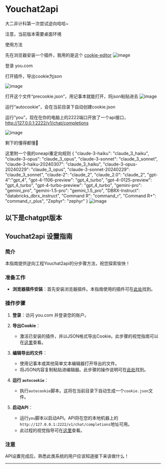 # Youchat2api
大二非计科第一次尝试逆向哈哈~

注意，当前版本需要桌面环境

使用方法

先在浏览器安装一个插件，我用的是这个 [cookie-editor](https://microsoftedge.microsoft.com/addons/detail/cookieeditor/neaplmfkghagebokkhpjpoebhdledlfi?hl=zh-CN)
![image](https://github.com/leezhuuu/Youchat2api/assets/69389053/afbf1f99-3ab1-4946-86c7-9d6778b15c48)

登录 you.com

打开插件，导出cookie为json

![image](https://github.com/leezhuuu/Youchat2api/assets/69389053/94e743af-18a6-42b0-8a32-cd83fd9564bf)

打开这个文件“precookie.json”，用记事本就能打开，将json粘贴进去
![image](https://github.com/leezhuuu/Youchat2api/assets/69389053/ab3ee97b-9632-408d-87ee-df287c5d8136)

运行“autocookie”，会在当前目录下自动创建cookie.json

运行“you”，现在在你的电脑上的2222端口开放了一个api接口，http://127.0.0.1:2222/v1/chat/completions

![image](https://github.com/leezhuuu/Youchat2api/assets/69389053/bf43bff4-18ae-4696-82cc-e23d245064d6)

剩下的懂得都懂🤭


这里附一个我的oneapi重定向规则
{
  "claude-3-haiku": "claude_3_haiku",
  "claude-3-opus": "claude_3_opus",
  "claude-3-sonnet": "claude_3_sonnet",
  "claude-3-haiku-20240307": "claude_3_haiku",
  "claude-3-opus-20240229": "claude_3_opus",
  "claude-3-sonnet-20240229": "claude_3_sonnet",
  "claude-2": "claude_2",
  "claude_2.0": "claude_2",
  "gpt-4":"gpt_4",
  "gpt-4-1106-preview": "gpt_4_turbo",
  "gpt-4-0125-preview": "gpt_4_turbo",
  "gpt-4-turbo-preview": "gpt_4_turbo",
  "gemini-pro": "gemini_pro",
  "gemini-1.5-pro": "gemini_1.5_pro",
  "DBRX-Instruct": "databricks_dbrx_instruct",
  "Command R": "command_r",
  "Command R+": "command_r_plus",
  "Zephyr": "zephyr"
}
![image](https://github.com/leezhuuu/Youchat2api/assets/69389053/78e96c05-1511-4be7-8b02-1d2d47e53522)




以下是chatgpt版本
---

## Youchat2api 设置指南

### 简介
本指南提供逆向工程Youchat2api的分步骤方法，祝您探索愉快！

### 准备工作
- **浏览器插件安装**：首先安装浏览器插件。本指南使用的插件可在[此处](https://github.com/leezhuuu/Youchat2api/assets/69389053/afbf1f99-3ab1-4946-86c7-9d6778b15c48)找到。

### 操作步骤

1. **登录**：访问 you.com 并登录您的账户。

2. **导出Cookie**：
   - 激活已安装的插件，并以JSON格式导出Cookie。此步骤的视觉指南可以在[这里](https://github.com/leezhuuu/Youchat2api/assets/69389053/94e743af-18a6-42b0-8a32-cd83fd9564bf)查看。

3. **编辑导出的文件**：
   - 使用记事本或其他简单文本编辑器打开导出的文件。
   - 将JSON内容复制粘贴进编辑器。此步骤的操作说明可在[此处](https://github.com/leezhuuu/Youchat2api/assets/69389053/ab3ee97b-9632-408d-87ee-df287c5d8136)找到。

4. **运行 `autocookie`**：
   - 执行`autocookie`脚本。这将在当前目录下自动生成一个`cookie.json`文件。

5. **启动API**：
   - 运行`you`脚本以启动API。API将在您的本地机器上的`http://127.0.0.1:2222/v1/chat/completions`地址可用。
   - 此过程的视觉指导可在[这里](https://github.com/leezhuuu/Youchat2api/assets/69389053/bf43bff4-18ae-4696-82cc-e23d245064d6)查看。

### 注意
API设置完成后，熟悉此类系统的用户应该知道接下来该做什么！

---
